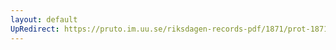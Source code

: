 ```yaml
---
layout: default
UpRedirect: https://pruto.im.uu.se/riksdagen-records-pdf/1871/prot-1871--ak--121/prot-1871--ak--121_000.pdf
---
```

